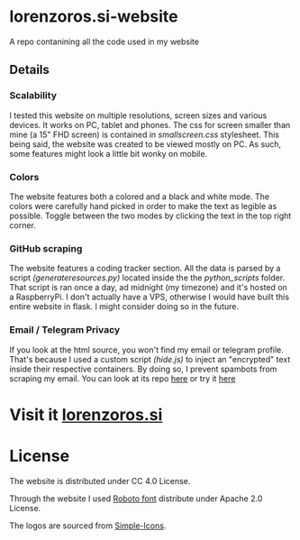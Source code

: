 # lorenzoros.si-website
A repo contanining all the code used in my website

## Details

### Scalability
I tested this website on multiple resolutions, screen sizes and various devices. It works on PC, tablet and phones. The css for screen smaller than mine (a 15" FHD screen) is contained in *smallscreen.css* stylesheet.
This being said, the website was created to be viewed mostly on PC. As such, some features might look a little bit wonky on mobile.

### Colors
The website features both a colored and a black and white mode. The colors were carefully hand picked in order to make the text as legible as possible. Toggle between the two modes by clicking the text in the top right corner.

### GitHub scraping
The website features a coding tracker section. All the data is parsed by a script *(generateresources.py)* located inside the the *python_scripts* folder. That script is ran once a day, ad midnight (my timezone) and it's hosted on a RaspberryPi.
I don't actually have a VPS, otherwise I would have built this entire website in flask. I might consider doing so in the future.

### Email / Telegram Privacy
If you look at the html source, you won't find my email or telegram profile. That's because I used a custom script *(hide.js)* to inject an "encrypted" text inside their respective containers. By doing so, I prevent spambots from scraping my email.
You can look at its repo [here](https://github.com/lorossi/email-hide) or try it [here](https://lorossi.github.io/email-hide/)

# Visit it [lorenzoros.si](https://www.lorenzoros.si)

# License
The website is distributed under CC 4.0 License.

Through the website I used [Roboto font](https://fonts.google.com/specimen/Roboto) distribute under Apache 2.0 License.

The logos are sourced from [Simple-Icons](https://github.com/simple-icons/simple-icons).

